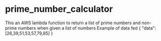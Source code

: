# prime_number_calculator

This an AWS lambda function to return a list of prime numbers and non-prime numbers when given a list of numbers
Example of data fed
{
"data": [26,39,51,53,57,79,85]
}

